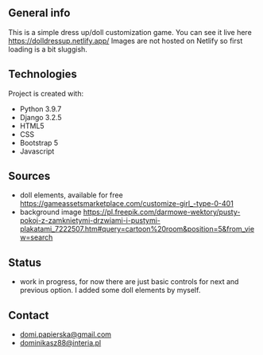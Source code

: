 ## General info
This is a simple dress up/doll customization game. You can see it live here https://dolldressup.netlify.app/
Images are not hosted on Netlify so first loading is a bit sluggish. 


## Technologies
Project is created with:
* Python 3.9.7
* Django 3.2.5
* HTML5
* CSS
* Bootstrap 5
* Javascript


## Sources
* doll elements, available for free https://gameassetsmarketplace.com/customize-girl_-type-0-401
* background image https://pl.freepik.com/darmowe-wektory/pusty-pokoj-z-zamknietymi-drzwiami-i-pustymi-plakatami_7222507.htm#query=cartoon%20room&position=5&from_view=search 

## Status
* work in progress, for now there are just basic controls for next and previous option. I added some doll elements by myself. 

## Contact
* domi.papierska@gmail.com
* dominikasz88@interia.pl
